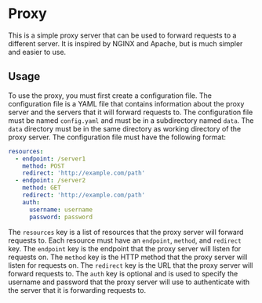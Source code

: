 # Proxy

This is a simple proxy server that can be used to forward requests to a different server. It is inspired by NGINX and
Apache, but is much simpler and easier to use.

## Usage

To use the proxy, you must first create a configuration file. The configuration file is a YAML file that contains
information about the proxy server and the servers that it will forward requests to. The configuration file must be
named `config.yaml` and must be in a subdirectory named `data`. The `data` directory must be in the same directory as
working directory of the proxy server. The configuration file must have the following format:

```yaml
resources:
  - endpoint: /server1
    method: POST
    redirect: 'http://example.com/path'
  - endpoint: /server2
    method: GET
    redirect: 'http://example.com/path'
    auth:
      username: username
      password: password
```

The `resources` key is a list of resources that the proxy server will forward requests to. Each resource must have an
`endpoint`, `method`, and `redirect` key. The `endpoint` key is the endpoint that the proxy server will listen for
requests on. The `method` key is the HTTP method that the proxy server will listen for requests on. The `redirect` key
is the URL that the proxy server will forward requests to. The `auth` key is optional and is used to specify the
username and password that the proxy server will use to authenticate with the server that it is forwarding requests to.
